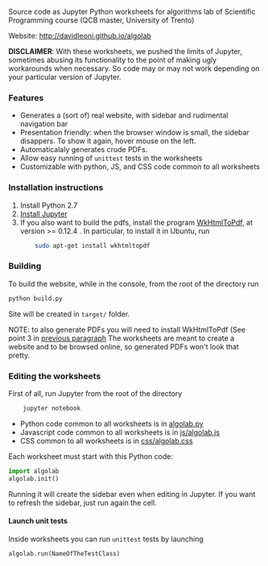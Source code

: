 
Source code as Jupyter Python worksheets for algorithms lab of Scientific Programming course (QCB master, University of Trento)

Website: http://davidleoni.github.io/algolab

**DISCLAIMER**: With these worksheets, we pushed the limits of Jupyter, sometimes abusing its functionality to the point 
of making ugly workarounds when necessary. So code may or may not work depending on your particular version of Jupyter.

### Features

* Generates a  (sort of) real website, with sidebar and rudimental navigation bar
* Presentation friendly: when the browser window is small, the sidebar disappers. To show it again, hover mouse on the left.
* Automaticalaly generates crude PDFs.
* Allow easy running of  `unittest` tests in the worksheets
* Customizable with python, JS, and CSS code common to all worksheets


### Installation instructions

1. Install Python 2.7
2. [Install Jupyter](http://jupyter.org/install.html)
3. If you also want to build the pdfs, install the program [WkHtmlToPdf](http://wkhtmltopdf.org/downloads.html), at version >= 0.12.4  . In particular, to install it in Ubuntu, run
    ```bash
        sudo apt-get install wkhtmltopdf
    ```

### Building

To build the website, while in the console, from the root of the directory run 

```bash
python build.py
```

Site will be created in `target/` folder. 

NOTE: to also generate PDFs you will need to install WkHtmlToPdf (See point 3 in [previous paragraph](#installation-instructions)
The worksheets are meant to create a website and to be browsed online, so generated PDFs won't look that pretty.

### Editing the worksheets

First of all, run Jupyter from the root of the directory


```bash
    jupyter notebook
```

* Python code common to all worksheets is in [algolab.py](algolab.py)
* Javascript code common to all worksheets is in [js/algolab.js](js/algolab.js)
* CSS common to all worksheets is in [css/algolab.css](css/algolab.css)

Each worksheet must start with this Python code:

```python
import algolab
algolab.init()
```

Running it will create the sidebar even when editing in Jupyter. If you want to refresh the sidebar, just run again the cell.

#### Launch unit tests

Inside worksheets you can run `unittest` tests by launching 

```python
algolab.run(NameOfTheTestClass)
```